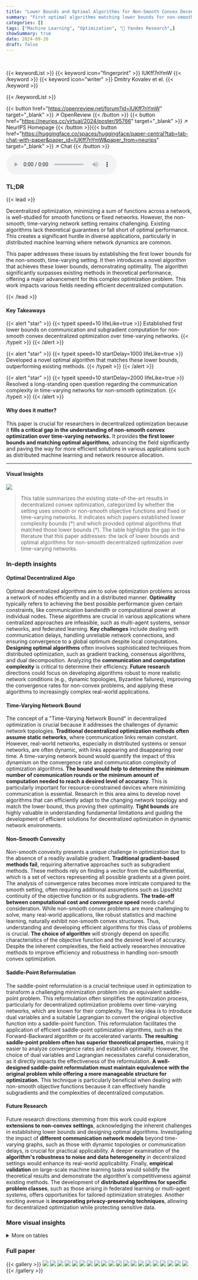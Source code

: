 ```yaml
---
title: "Lower Bounds and Optimal Algorithms for Non-Smooth Convex Decentralized Optimization over Time-Varying Networks"
summary: "First optimal algorithms matching lower bounds for non-smooth convex decentralized optimization over time-varying networks are presented, substantially improving theoretical performance."
categories: []
tags: ["Machine Learning", "Optimization", "🏢 Yandex Research",]
showSummary: true
date: 2024-09-26
draft: false
---
```


<br>

{{< keywordList >}}
{{< keyword icon="fingerprint" >}} IUKff7nYmW {{< /keyword >}}
{{< keyword icon="writer" >}} Dmitry Kovalev et el. {{< /keyword >}}
 
{{< /keywordList >}}

{{< button href="https://openreview.net/forum?id=IUKff7nYmW" target="_blank" >}}
↗ OpenReview
{{< /button >}}
{{< button href="https://neurips.cc/virtual/2024/poster/95766" target="_blank" >}}
↗ NeurIPS Homepage
{{< /button >}}{{< button href="https://huggingface.co/spaces/huggingface/paper-central?tab=tab-chat-with-paper&paper_id=IUKff7nYmW&paper_from=neurips" target="_blank" >}}
↗ Chat
{{< /button >}}



<audio controls>
    <source src="https://ai-paper-reviewer.com/IUKff7nYmW/podcast.wav" type="audio/wav">
    Your browser does not support the audio element.
</audio>


### TL;DR


{{< lead >}}

Decentralized optimization, minimizing a sum of functions across a network, is well-studied for smooth functions or fixed networks. However, the non-smooth, time-varying network setting remains challenging. Existing algorithms lack theoretical guarantees or fall short of optimal performance.  This creates a significant hurdle in diverse applications, particularly in distributed machine learning where network dynamics are common.

This paper addresses these issues by establishing the first lower bounds for the non-smooth, time-varying setting.  It then introduces a novel algorithm that achieves these lower bounds, demonstrating optimality.  The algorithm significantly surpasses existing methods in theoretical performance, offering a major advancement for this complex optimization problem. This work impacts various fields needing efficient decentralized computation.

{{< /lead >}}


#### Key Takeaways

{{< alert "star" >}}
{{< typeit speed=10 lifeLike=true >}} Established first lower bounds on communication and subgradient computation for non-smooth convex decentralized optimization over time-varying networks. {{< /typeit >}}
{{< /alert >}}

{{< alert "star" >}}
{{< typeit speed=10 startDelay=1000 lifeLike=true >}} Developed a novel optimal algorithm that matches these lower bounds, outperforming existing methods. {{< /typeit >}}
{{< /alert >}}

{{< alert "star" >}}
{{< typeit speed=10 startDelay=2000 lifeLike=true >}} Resolved a long-standing open question regarding the communication complexity in time-varying networks for non-smooth optimization. {{< /typeit >}}
{{< /alert >}}

#### Why does it matter?
This paper is crucial for researchers in decentralized optimization because it **fills a critical gap in the understanding of non-smooth convex optimization over time-varying networks.**  It provides **the first lower bounds and matching optimal algorithms**, advancing the field significantly and paving the way for more efficient solutions in various applications such as distributed machine learning and network resource allocation.

------
#### Visual Insights





![](https://ai-paper-reviewer.com/IUKff7nYmW/tables_2_1.jpg)

> This table summarizes the existing state-of-the-art results in decentralized convex optimization, categorized by whether the setting uses smooth or non-smooth objective functions and fixed or time-varying networks.  It indicates which papers established lower complexity bounds (*) and which provided optimal algorithms that matched those lower bounds (†). The table highlights the gap in the literature that this paper addresses: the lack of lower bounds and optimal algorithms for non-smooth decentralized optimization over time-varying networks.





### In-depth insights


#### Optimal Decentralized Algo
Optimal decentralized algorithms aim to solve optimization problems across a network of nodes efficiently and in a distributed manner.  **Optimality** typically refers to achieving the best possible performance given certain constraints, like communication bandwidth or computational power at individual nodes.  These algorithms are crucial in various applications where centralized approaches are infeasible, such as multi-agent systems, sensor networks, and federated learning.  **Key challenges** include dealing with communication delays, handling unreliable network connections, and ensuring convergence to a global optimum despite local computations.  **Designing optimal algorithms** often involves sophisticated techniques from distributed optimization, such as gradient tracking, consensus algorithms, and dual decomposition.  Analyzing the **communication and computation complexity** is critical to determine their efficiency.  **Future research** directions could focus on developing algorithms robust to more realistic network conditions (e.g., dynamic topologies, Byzantine failures), improving the convergence rates for non-convex problems, and applying these algorithms to increasingly complex real-world applications.

#### Time-Varying Network Bound
The concept of a "Time-Varying Network Bound" in decentralized optimization is crucial because it addresses the challenges of dynamic network topologies.  **Traditional decentralized optimization methods often assume static networks**, where communication links remain constant. However, real-world networks, especially in distributed systems or sensor networks, are often dynamic, with links appearing and disappearing over time. A time-varying network bound would quantify the impact of this dynamism on the convergence rate and communication complexity of optimization algorithms.  **The bound would help to determine the minimum number of communication rounds or the minimum amount of computation needed to reach a desired level of accuracy**. This is particularly important for resource-constrained devices where minimizing communication is essential. Research in this area aims to develop novel algorithms that can efficiently adapt to the changing network topology and match the lower bound, thus proving their optimality.  **Tight bounds** are highly valuable in understanding fundamental limitations and guiding the development of efficient solutions for decentralized optimization in dynamic network environments.

#### Non-Smooth Convexity
Non-smooth convexity presents a unique challenge in optimization due to the absence of a readily available gradient.  **Traditional gradient-based methods fail**, requiring alternative approaches such as subgradient methods. These methods rely on finding a vector from the subdifferential, which is a set of vectors representing all possible gradients at a given point. The analysis of convergence rates becomes more intricate compared to the smooth setting, often requiring additional assumptions such as Lipschitz continuity of the objective function or its subgradients.  **The trade-off between computational cost and convergence speed** needs careful consideration.  While non-smooth convex problems are more challenging to solve, many real-world applications, like robust statistics and machine learning, naturally exhibit non-smooth convex structures. Thus, understanding and developing efficient algorithms for this class of problems is crucial.  **The choice of algorithm** will strongly depend on specific characteristics of the objective function and the desired level of accuracy.  Despite the inherent complexities, the field actively researches innovative methods to improve efficiency and robustness in handling non-smooth convex optimization.

#### Saddle-Point Reformulation
The saddle-point reformulation is a crucial technique used in optimization to transform a challenging minimization problem into an equivalent saddle-point problem. This reformulation often simplifies the optimization process, particularly for decentralized optimization problems over time-varying networks, which are known for their complexity. The key idea is to introduce dual variables and a suitable Lagrangian to convert the original objective function into a saddle-point function. This reformulation facilitates the application of efficient saddle-point optimization algorithms, such as the Forward-Backward algorithm or its accelerated variants. **The resulting saddle-point problem often has superior theoretical properties**, making it easier to analyze convergence rates and establish optimality. However, the choice of dual variables and Lagrangian necessitates careful consideration, as it directly impacts the effectiveness of the reformulation. **A well-designed saddle-point reformulation must maintain equivalence with the original problem while offering a more manageable structure for optimization.**  This technique is particularly beneficial when dealing with non-smooth objective functions because it can effectively handle subgradients and the complexities of decentralized computation.

#### Future Research
Future research directions stemming from this work could explore **extensions to non-convex settings**, acknowledging the inherent challenges in establishing lower bounds and designing optimal algorithms.  Investigating the impact of **different communication network models** beyond time-varying graphs, such as those with dynamic topologies or communication delays, is crucial for practical applicability.  A deeper examination of the **algorithm's robustness to noise and data heterogeneity** in decentralized settings would enhance its real-world applicability.  Finally, **empirical validation** on large-scale machine learning tasks would solidify the theoretical results and demonstrate the algorithm's competitiveness against existing methods.  The development of **distributed algorithms for specific problem classes**, such as those arising in federated learning or multi-agent systems, offers opportunities for tailored optimization strategies.  Another exciting avenue is **incorporating privacy-preserving techniques**, allowing for decentralized optimization while protecting sensitive data.


### More visual insights




<details>
<summary>More on tables
</summary>


![](https://ai-paper-reviewer.com/IUKff7nYmW/tables_5_1.jpg)
> This table summarizes the state-of-the-art results in decentralized convex optimization, categorized by the smoothness of the objective function and the type of network (fixed or time-varying).  It highlights papers that provide lower complexity bounds and those that offer optimal algorithms matching those bounds.  The table shows that while optimal algorithms exist for smooth settings, the non-smooth setting with time-varying networks was largely unexplored before this paper.

![](https://ai-paper-reviewer.com/IUKff7nYmW/tables_8_1.jpg)
> This table summarizes the state-of-the-art results in decentralized convex optimization, categorized by smoothness of the objective function (smooth vs. non-smooth) and network type (fixed vs. time-varying).  It shows which papers established lower bounds on the communication and computation complexity, and which papers presented optimal algorithms that achieved these lower bounds. The table highlights the gap in the literature addressed by the current paper, namely the non-smooth setting with time-varying networks.

</details>




### Full paper

{{< gallery >}}
<img src="https://ai-paper-reviewer.com/IUKff7nYmW/1.png" class="grid-w50 md:grid-w33 xl:grid-w25" />
<img src="https://ai-paper-reviewer.com/IUKff7nYmW/2.png" class="grid-w50 md:grid-w33 xl:grid-w25" />
<img src="https://ai-paper-reviewer.com/IUKff7nYmW/3.png" class="grid-w50 md:grid-w33 xl:grid-w25" />
<img src="https://ai-paper-reviewer.com/IUKff7nYmW/4.png" class="grid-w50 md:grid-w33 xl:grid-w25" />
<img src="https://ai-paper-reviewer.com/IUKff7nYmW/5.png" class="grid-w50 md:grid-w33 xl:grid-w25" />
<img src="https://ai-paper-reviewer.com/IUKff7nYmW/6.png" class="grid-w50 md:grid-w33 xl:grid-w25" />
<img src="https://ai-paper-reviewer.com/IUKff7nYmW/7.png" class="grid-w50 md:grid-w33 xl:grid-w25" />
<img src="https://ai-paper-reviewer.com/IUKff7nYmW/8.png" class="grid-w50 md:grid-w33 xl:grid-w25" />
<img src="https://ai-paper-reviewer.com/IUKff7nYmW/9.png" class="grid-w50 md:grid-w33 xl:grid-w25" />
<img src="https://ai-paper-reviewer.com/IUKff7nYmW/10.png" class="grid-w50 md:grid-w33 xl:grid-w25" />
<img src="https://ai-paper-reviewer.com/IUKff7nYmW/11.png" class="grid-w50 md:grid-w33 xl:grid-w25" />
<img src="https://ai-paper-reviewer.com/IUKff7nYmW/12.png" class="grid-w50 md:grid-w33 xl:grid-w25" />
<img src="https://ai-paper-reviewer.com/IUKff7nYmW/13.png" class="grid-w50 md:grid-w33 xl:grid-w25" />
<img src="https://ai-paper-reviewer.com/IUKff7nYmW/14.png" class="grid-w50 md:grid-w33 xl:grid-w25" />
<img src="https://ai-paper-reviewer.com/IUKff7nYmW/15.png" class="grid-w50 md:grid-w33 xl:grid-w25" />
<img src="https://ai-paper-reviewer.com/IUKff7nYmW/16.png" class="grid-w50 md:grid-w33 xl:grid-w25" />
<img src="https://ai-paper-reviewer.com/IUKff7nYmW/17.png" class="grid-w50 md:grid-w33 xl:grid-w25" />
<img src="https://ai-paper-reviewer.com/IUKff7nYmW/18.png" class="grid-w50 md:grid-w33 xl:grid-w25" />
<img src="https://ai-paper-reviewer.com/IUKff7nYmW/19.png" class="grid-w50 md:grid-w33 xl:grid-w25" />
<img src="https://ai-paper-reviewer.com/IUKff7nYmW/20.png" class="grid-w50 md:grid-w33 xl:grid-w25" />
{{< /gallery >}}